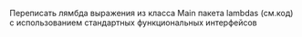Переписать лямбда выражения из класса Main  пакета lambdas (см.код)  с использованием
стандартных функциональных интерфейсов


